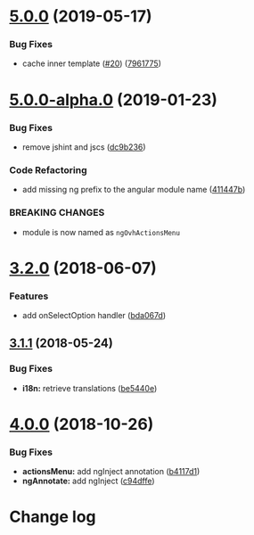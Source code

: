 # [5.0.0](https://github.com/ovh-ux/ng-ovh-actions-menu/compare/v5.0.0-alpha.0...v5.0.0) (2019-05-17)


### Bug Fixes

* cache inner template ([#20](https://github.com/ovh-ux/ng-ovh-actions-menu/issues/20)) ([7961775](https://github.com/ovh-ux/ng-ovh-actions-menu/commit/7961775))



# [5.0.0-alpha.0](https://github.com/ovh-ux/ng-ovh-actions-menu/compare/v4.0.0...v5.0.0-alpha.0) (2019-01-23)


### Bug Fixes

* remove jshint and jscs ([dc9b236](https://github.com/ovh-ux/ng-ovh-actions-menu/commit/dc9b236))


### Code Refactoring

* add missing ng prefix to the angular module name ([411447b](https://github.com/ovh-ux/ng-ovh-actions-menu/commit/411447b))


### BREAKING CHANGES

* module is now named as `ngOvhActionsMenu`



# [3.2.0](https://github.com/ovh-ux/ng-ovh-actions-menu/compare/v3.1.1...v3.2.0) (2018-06-07)


### Features

* add onSelectOption handler ([bda067d](https://github.com/ovh-ux/ng-ovh-actions-menu/commit/bda067d))



## [3.1.1](https://github.com/ovh-ux/ng-ovh-actions-menu/compare/v3.1.0...v3.1.1) (2018-05-24)


### Bug Fixes

* **i18n:** retrieve translations ([be5440e](https://github.com/ovh-ux/ng-ovh-actions-menu/commit/be5440e))



<a name="4.0.0"></a>
# [4.0.0](https://github.com/ovh-ux/ovh-angular-actions-menu/compare/v3.1.0...v4.0.0) (2018-10-26)


### Bug Fixes

* **actionsMenu:** add ngInject annotation ([b4117d1](https://github.com/ovh-ux/ovh-angular-actions-menu/commit/b4117d1))
* **ngAnnotate:** add ngInject ([c94dffe](https://github.com/ovh-ux/ovh-angular-actions-menu/commit/c94dffe))



# Change log
